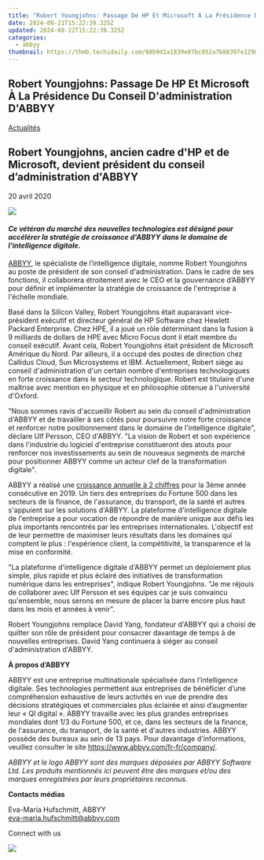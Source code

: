 ```yaml
---
title: "Robert Youngjohns: Passage De HP Et Microsoft À La Présidence Du Conseil D'administration D'ABBYY"
date: 2024-08-21T15:22:39.325Z
updated: 2024-08-22T15:22:39.325Z
categories:
  - abbyy
thumbnail: https://thmb.techidaily.com/88b9d1a1839e87bc852a7b88397e12987972348fa38a161adde19f109b06aa2c.jpg
---
```


## Robert Youngjohns: Passage De HP Et Microsoft À La Présidence Du Conseil D'administration D'ABBYY

[Actualités](https://tools.techidaily.com/abbyy/products/)

## Robert Youngjohns, ancien cadre d'HP et de Microsoft, devient président du conseil d’administration d'ABBYY

20 avril 2020

![](https://content.abbyy.com/-/media/project/abbyy/abbyy/branchtemplates/shutterstock_1272462163_1296-x-729.jpg?h=729&iar=0&w=1296)

#### _Ce vétéran du marché des nouvelles technologies est désigné pour accélérer la stratégie de croissance d'ABBYY dans le domaine de l'intelligence digitale._

  
[ABBYY](https://tools.techidaily.com/abbyy/products/), le spécialiste de l’intelligence digitale, nomme Robert Youngjohns au poste de président de son conseil d'administration. Dans le cadre de ses fonctions, il collaborera étroitement avec le CEO et la gouvernance d’ABBYY pour définir et implémenter la stratégie de croissance de l'entreprise à l'échelle mondiale.

Basé dans la Silicon Valley, Robert Youngjohns était auparavant vice-président exécutif et directeur général de HP Software chez Hewlett Packard Enterprise. Chez HPE, il a joué un rôle déterminant dans la fusion à 9 milliards de dollars de HPE avec Micro Focus dont il était membre du conseil exécutif. Avant cela, Robert Youngjohns était président de Microsoft Amérique du Nord. Par ailleurs, il a occupé des postes de direction chez Callidus Cloud, Sun Microsystems et IBM. Actuellement, Robert siège au conseil d'administration d'un certain nombre d'entreprises technologiques en forte croissance dans le secteur technologique. Robert est titulaire d'une maîtrise avec mention en physique et en philosophie obtenue à l'université d'Oxford.

"Nous sommes ravis d'accueillir Robert au sein du conseil d'administration d'ABBYY et de travailler à ses côtés pour poursuivre notre forte croissance et renforcer notre positionnement dans le domaine de l'intelligence digitale", déclare Ulf Persson, CEO d'ABBYY. "La vision de Robert et son expérience dans l'industrie du logiciel d'entreprise constitueront des atouts pour renforcer nos investissements au sein de nouveaux segments de marché pour positionner ABBYY comme un acteur clef de la transformation digitale".

ABBYY a réalisé une [croissance annuelle à 2 chiffres](https://tools.techidaily.com/abbyy/products/) pour la 3ème année consécutive en 2019\. Un tiers des entreprises du Fortune 500 dans les secteurs de la finance, de l'assurance, du transport, de la santé et autres s'appuient sur les solutions d'ABBYY. La plateforme d'intelligence digitale de l'entreprise a pour vocation de répondre de manière unique aux défis les plus importants rencontrés par les entreprises internationales. L'objectif est de leur permettre de maximiser leurs résultats dans les domaines qui comptent le plus : l'expérience client, la compétitivité, la transparence et la mise en conformité.

"La plateforme d'intelligence digitale d'ABBYY permet un déploiement plus simple, plus rapide et plus éclairé des initiatives de transformation numérique dans les entreprises", indique Robert Youngjohns. "Je me réjouis de collaborer avec Ulf Persson et ses équipes car je suis convaincu qu'ensemble, nous serons en mesure de placer la barre encore plus haut dans les mois et années à venir".

Robert Youngjohns remplace David Yang, fondateur d'ABBYY qui a choisi de quitter son rôle de président pour consacrer davantage de temps à de nouvelles entreprises. David Yang continuera à siéger au conseil d'administration d'ABBYY.

**À propos d’ABBYY**

  
ABBYY est une entreprise multinationale spécialisée dans l’intelligence digitale. Ses technologies permettent aux entreprises de bénéficier d’une compréhension exhaustive de leurs activités en vue de prendre des décisions stratégiques et commerciales plus éclairée et ainsi d’augmenter leur « QI digital ». ABBYY travaille avec les plus grandes entreprises mondiales dont 1/3 du Fortune 500, et ce, dans les secteurs de la finance, de l'assurance, du transport, de la santé et d'autres industries. ABBYY possède des bureaux au sein de 13 pays. Pour davantage d'informations, veuillez consulter le site <https://www.abbyy.com/fr-fr/company/>.

_ABBYY et le logo ABBYY sont des marques déposées par ABBYY Software Ltd. Les produits mentionnés ici peuvent être des marques et/ou des marques enregistrées par leurs propriétaires reconnus_.

**Contacts médias**

Eva-Maria Hufschmitt, ABBYY  
[eva-maria.hufschmitt@abbyy.com](https://tools.techidaily.com/abbyy/products/)

Connect with us

<ins class="adsbygoogle"
     style="display:block"
     data-ad-format="autorelaxed"
     data-ad-client="ca-pub-7571918770474297"
     data-ad-slot="1223367746"></ins>



<ins class="adsbygoogle"
     style="display:block"
     data-ad-client="ca-pub-7571918770474297"
     data-ad-slot="8358498916"
     data-ad-format="auto"
     data-full-width-responsive="true"></ins>

<!-- affiliate ads begin -->
<a href="https://secure.2checkout.com/order/checkout.php?PRODS=37100474&QTY=1&AFFILIATE=108875&CART=1"><img src="https://awario.com/images/pages/index/img-leads-1280@1x.avif" border="0"></a>
<!-- affiliate ads end -->